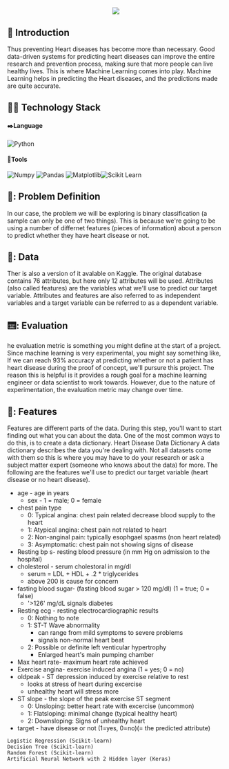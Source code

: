 <h1 align="center">
	<img src="https://readme-typing-svg.herokuapp.com?size=35&color=8B65F7&width=600&height=70&lines=Heart+Disease+Prediction!%F0%9F%92%9F"> 
</h1>

## 👀 Introduction
Thus preventing Heart diseases has become more than necessary. Good data-driven systems for predicting heart diseases can improve the entire research and prevention process, making sure that more people can live healthy lives. This is where Machine Learning comes into play. Machine Learning helps in predicting the Heart diseases, and the predictions made are quite accurate.

## 👩‍💻 Technology Stack
#### ✒️**Language**
![Python](https://img.shields.io/badge/python-000066?style=for-the-badge&logo=python&logoColor=silver)
#### 🧰**Tools**
 ![Numpy](https://img.shields.io/badge/Numpy-000000?style=for-the-badge&logo=numpy&logoColor=silver) ![Pandas](https://img.shields.io/badge/Pandas-3c0152?style=for-the-badge&logo=pandas&logoColor=silver) ![Matplotlib](https://img.shields.io/badge/Matplotlib-40001c?style=for-the-badge&logo=matplotlib&logoColor=silver)![Scikit Learn](https://img.shields.io/badge/-Scikit%20Learn-%23f50000?style=for-the-badge&logo=transformer&logoColor=silver)


## 🔭: Problem Definition
<p>In our case, the problem we will be exploring is binary classification (a sample can only be one of two things).
This is because we're going to be using a number of differnet features (pieces of information) about a person to predict whether they have heart disease or not.</p>

## 🧰: Data
<p>Ther is also a version of it avalable on Kaggle.
The original database contains 76 attributes, but here only 12 attributes will be used. Attributes (also called features) are the variables what we'll use to predict our target variable.
Attributes and features are also referred to as independent variables and a target variable can be referred to as a dependent variable.</p>

## 🛗: Evaluation
<p> he evaluation metric is something you might define at the start of a project.
Since machine learning is very experimental, you might say something like,
If we can reach 93% accuracy at predicting whether or not a patient has heart disease during the proof of concept, we'll pursure this project.
The reason this is helpful is it provides a rough goal for a machine learning engineer or data scientist to work towards.
However, due to the nature of experimentation, the evaluation metric may change over time.</p>

## 🛶: Features
<p>Features are different parts of the data. During this step, you'll want to start finding out what you can about the data.
One of the most common ways to do this, is to create a data dictionary.
Heart Disease Data Dictionary
A data dictionary describes the data you're dealing with. Not all datasets come with them so this is where you may have to do your research or ask a subject matter expert (someone who knows about the data) for more.
The following are the features we'll use to predict our target variable (heart disease or no heart disease).

- age - age in years
	- sex - 1 = male; 0 = female
- chest pain type
	- 0: Typical angina: chest pain related decrease blood supply to the heart
	- 1: Atypical angina: chest pain not related to heart
	- 2: Non-anginal pain: typically esophgael spasms (non heart related)
	- 3: Asymptomatic: chest pain not showing signs of disease
- Resting bp s- resting blood pressure (in mm Hg on admission to the hospital)
- cholesterol - serum cholestoral in mg/dl
	- serum = LDL + HDL + .2 * triglycerides
	- above 200 is cause for concern
- fasting blood sugar- (fasting blood sugar > 120 mg/dl) (1 = true; 0 = false)
	- '>126' mg/dL signals diabetes
- Resting ecg - resting electrocardiographic results
	- 0: Nothing to note
	- 1: ST-T Wave abnormality
		- can range from mild symptoms to severe problems
		- signals non-normal heart beat
	- 2: Possible or definite left venticular hypertrophy
		- Enlarged heart's main pumping chamber
- Max heart rate- maximum heart rate achieved
- Exercise angina- exercise induced angina (1 = yes; 0 = no)
- oldpeak - ST depression induced by exercise relative to rest
	- looks at stress of heart during excercise
	- unhealthy heart will stress more
- ST slope - the slope of the peak exercise ST segment
	- 0: Unsloping: better heart rate with excercise (uncommon)
	- 1: Flatsloping: minimal change (typical healthy heart)
	- 2: Downsloping: Signs of unhealthy heart
- target - have disease or not (1=yes, 0=no)(= the predicted attribute)
</p>


    Logistic Regression (Scikit-learn)
    Decision Tree (Scikit-learn)
    Random Forest (Scikit-learn)
    Artificial Neural Network with 2 Hidden layer (Keras)
